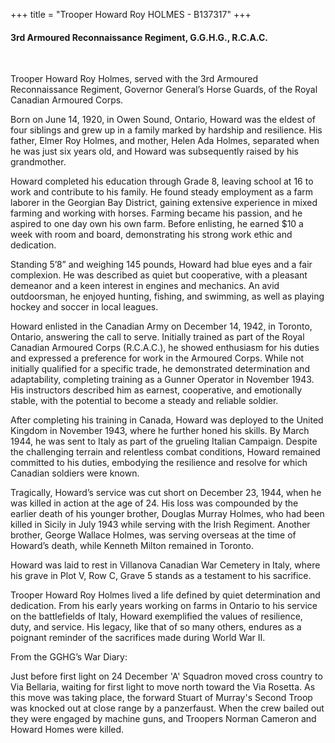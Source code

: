 +++
title = "Trooper Howard Roy HOLMES - B137317"
+++

#### 3rd Armoured Reconnaissance Regiment, G.G.H.G., R.C.A.C.
<br>


Trooper Howard Roy Holmes, served with the 3rd Armoured Reconnaissance Regiment, Governor General’s Horse Guards, of the Royal Canadian Armoured Corps. 

Born on June 14, 1920, in Owen Sound, Ontario, Howard was the eldest of four siblings and grew up in a family marked by hardship and resilience. His father, Elmer Roy Holmes, and mother, Helen Ada Holmes, separated when he was just six years old, and Howard was subsequently raised by his grandmother.

Howard completed his education through Grade 8, leaving school at 16 to work and contribute to his family. He found steady employment as a farm laborer in the Georgian Bay District, gaining extensive experience in mixed farming and working with horses. Farming became his passion, and he aspired to one day own his own farm. Before enlisting, he earned $10 a week with room and board, demonstrating his strong work ethic and dedication.

Standing 5’8” and weighing 145 pounds, Howard had blue eyes and a fair complexion. He was described as quiet but cooperative, with a pleasant demeanor and a keen interest in engines and mechanics. An avid outdoorsman, he enjoyed hunting, fishing, and swimming, as well as playing hockey and soccer in local leagues.

Howard enlisted in the Canadian Army on December 14, 1942, in Toronto, Ontario, answering the call to serve. Initially trained as part of the Royal Canadian Armoured Corps (R.C.A.C.), he showed enthusiasm for his duties and expressed a preference for work in the Armoured Corps. While not initially qualified for a specific trade, he demonstrated determination and adaptability, completing training as a Gunner Operator in November 1943. His instructors described him as earnest, cooperative, and emotionally stable, with the potential to become a steady and reliable soldier.

After completing his training in Canada, Howard was deployed to the United Kingdom in November 1943, where he further honed his skills. 
By March 1944, he was sent to Italy as part of the grueling Italian Campaign. Despite the challenging terrain and relentless combat conditions, Howard remained committed to his duties, embodying the resilience and resolve for which Canadian soldiers were known.

Tragically, Howard’s service was cut short on December 23, 1944, when he was killed in action at the age of 24. His loss was compounded by the earlier death of his younger brother, Douglas Murray Holmes, who had been killed in Sicily in July 1943 while serving with the Irish Regiment. Another brother, George Wallace Holmes, was serving overseas at the time of Howard’s death, while Kenneth Milton remained in Toronto.

Howard was laid to rest in Villanova Canadian War Cemetery in Italy, where his grave in Plot V, Row C, Grave 5 stands as a testament to his sacrifice.

Trooper Howard Roy Holmes lived a life defined by quiet determination and dedication. From his early years working on farms in Ontario to his service on the battlefields of Italy, Howard exemplified the values of resilience, duty, and service. His legacy, like that of so many others, endures as a poignant reminder of the sacrifices made during World War II.

From the GGHG’s War Diary:

Just before first light on 24 December 'A' Squadron moved cross country to Via Bellaria, waiting for first light to move north toward the Via Rosetta. As this move was taking place, the forward Stuart of Murray's Second Troop was knocked out at close range by a panzerfaust. When the crew bailed out they were engaged by machine guns, and Troopers Norman Cameron and Howard Homes were killed.


